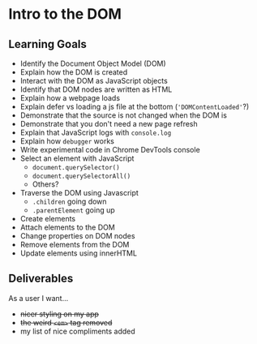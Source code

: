 # Intro to the DOM

## Learning Goals
* Identify the Document Object Model (DOM)
* Explain how the DOM is created
* Interact with the DOM as JavaScript objects
* Identify that DOM nodes are written as HTML
* Explain how a webpage loads
* Explain defer vs loading a js file at the bottom (`'DOMContentLoaded'`?)
* Demonstrate that the source is not changed when the DOM is
* Demonstrate that you don't need a new page refresh
* Explain that JavaScript logs with `console.log`
* Explain how `debugger` works
* Write experimental code in Chrome DevTools console
* Select an element with JavaScript
  * `document.querySelector()`
  * `document.querySelectorAll()`
  * Others?
* Traverse the DOM using Javascript
  * `.children` going down
  * `.parentElement` going up
* Create elements
* Attach elements to the DOM
* Change properties on DOM nodes
* Remove elements from the DOM
* Update elements using innerHTML

## Deliverables
As a user I want...
* ~~nicer styling on my app~~
* ~~the weird `<em>` tag removed~~
* my list of nice compliments added
